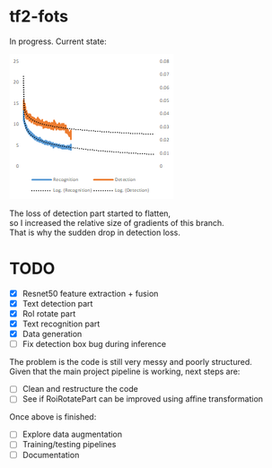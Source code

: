 # tf2-fots

In progress. Current state:

![Loss](misc/loss.bmp?raw=true)

The loss of detection part started to flatten,  
so I increased the relative size of gradients of this branch.  
That is why the sudden drop in detection loss.

# TODO

- [x] Resnet50 feature extraction + fusion
- [x] Text detection part
- [x] RoI rotate part
- [x] Text recognition part
- [x] Data generation
- [ ] Fix detection box bug during inference

The problem is the code is still very messy and poorly structured.  
Given that the main project pipeline is working, next steps are:

- [ ] Clean and restructure the code
- [ ] See if RoiRotatePart can be improved using affine transformation

Once above is finished:

- [ ] Explore data augmentation
- [ ] Training/testing pipelines
- [ ] Documentation
